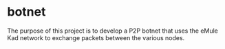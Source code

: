 botnet
======

The purpose of this project is to develop a P2P botnet that uses the eMule Kad network to exchange packets between the various nodes.
